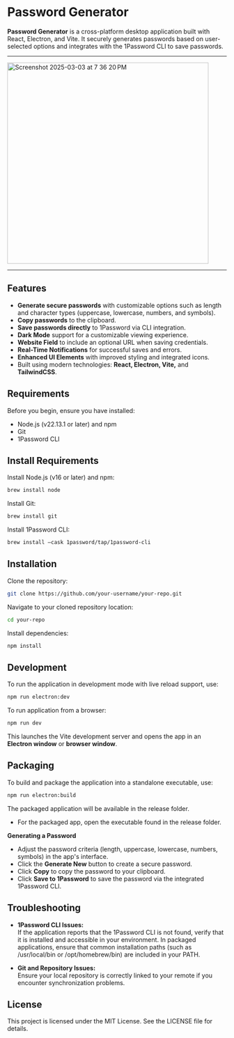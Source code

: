 # Password Generator

**Password Generator** is a cross-platform desktop application built with React, Electron, and Vite. It securely generates passwords based on user-selected options and integrates with the 1Password CLI to save passwords.

---

<img width="462" alt="Screenshot 2025-03-03 at 7 36 20 PM" src="https://github.com/user-attachments/assets/a42d4ace-8046-4669-915e-9cea9cf3e854" />

---

## Features

- **Generate secure passwords** with customizable options such as length and character types (uppercase, lowercase, numbers, and symbols).
- **Copy passwords** to the clipboard.
- **Save passwords directly** to 1Password via CLI integration.
- **Dark Mode** support for a customizable viewing experience.
- **Website Field** to include an optional URL when saving credentials.
- **Real-Time Notifications** for successful saves and errors.
- **Enhanced UI Elements** with improved styling and integrated icons.
- Built using modern technologies: **React, Electron, Vite,** and **TailwindCSS**.

## Requirements

Before you begin, ensure you have installed:
- Node.js (v22.13.1 or later) and npm
- Git
- 1Password CLI

## Install Requirements

Install Node.js (v16 or later) and npm:
```sh
brew install node
```

Install Git:
```sh
brew install git
```

Install 1Password CLI:
```sh
brew install –cask 1password/tap/1password-cli
```

## Installation

Clone the repository:

```sh
git clone https://github.com/your-username/your-repo.git
```

Navigate to your cloned repository location:

```sh
cd your-repo
```

Install dependencies:

```sh
npm install
```

## Development

To run the application in development mode with live reload support, use:

```sh
npm run electron:dev
```
To run application from a browser:
```sh
npm run dev
```

This launches the Vite development server and opens the app in an **Electron window** or **browser window**.

## Packaging

To build and package the application into a standalone executable, use:

```sh
npm run electron:build
```

The packaged application will be available in the release folder.

- For the packaged app, open the executable found in the release folder.

**Generating a Password**

- Adjust the password criteria (length, uppercase, lowercase, numbers, symbols) in the app's interface.
- Click the **Generate New** button to create a secure password.
- Click **Copy** to copy the password to your clipboard.
- Click **Save to 1Password** to save the password via the integrated 1Password CLI.

## Troubleshooting

- **1Password CLI Issues:**  
If the application reports that the 1Password CLI is not found, verify that it is installed and accessible in your environment. In packaged applications, ensure that common installation paths (such as /usr/local/bin or /opt/homebrew/bin) are included in your PATH.

- **Git and Repository Issues:**  
Ensure your local repository is correctly linked to your remote if you encounter synchronization problems.

## License

This project is licensed under the MIT License. See the LICENSE file for details.
